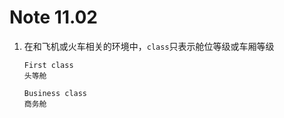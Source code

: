 # Note 11.02

1. 在和飞机或火车相关的环境中，`class`只表示舱位等级或车厢等级

   ```
   First class
   头等舱

   Business class
   商务舱
   ```
